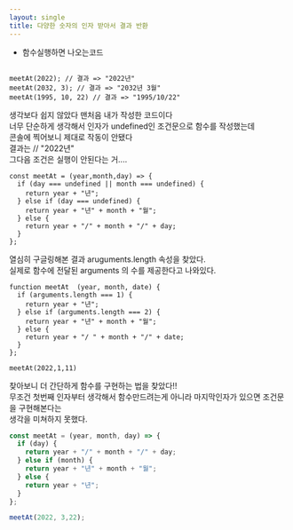 ```yaml
---
layout: single
title: 다양한 숫자의 인자 받아서 결과 반환
---  
```



- 함수실행하면 나오는코드  
```javascript. 

meetAt(2022); // 결과 => "2022년"
meetAt(2032, 3); // 결과 => "2032년 3월"
meetAt(1995, 10, 22) // 결과 => "1995/10/22"
```
  
생각보다 쉽지 않았다 맨처음 내가 작성한 코드이다<br>
너무 단순하게 생각해서 인자가 undefined인 조건문으로 함수를 작성했는데<br>
콘솔에 찍어보니 제대로 작동이 안됐다 <br>
결과는 // "2022년"<br>
그다음 조건은 실행이 안된다는 거....

```javascript. 
const meetAt = (year,month,day) => {
  if (day === undefined || month === undefined) {
    return year + "년";
  } else if (day === undefined) {
    return year + "년" + month + "월";
  } else {
    return year + "/" + month + "/" + day;
  }
};
``` 

열심히 구글링해본 결과 aruguments.length 속성을 찾았다.<br>
실제로 함수에 전달된 arguments 의 수를 제공한다고 나와있다.

```javascript. 
function meetAt  (year, month, date) {
  if (arguments.length === 1) {
    return year + "년";
  } else if (arguments.length === 2) {
    return year + "년" + month + "월";
  } else {
    return year + "/ " + month + "/" + date;
  }
};

meetAt(2022,1,11)
```
찾아보니 더 간단하게 함수를 구현하는 법을 찾았다!!  
무조건 첫번째 인자부터 생각해서 함수만드려는게 아니라 마지막인자가 있으면 조건문을 구현해본다는<br>
생각을 미쳐하지 못했다.  


```javascript
const meetAt = (year, month, day) => {
  if (day) {
    return year + "/" + month + "/" + day;
  } else if (month) {
    return year + "년" + month + "월";
  } else {
    return year + "년";
  }
};

meetAt(2022, 3,22);
```

